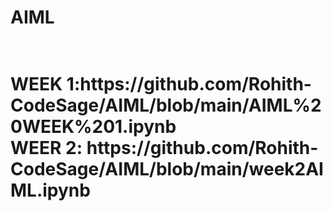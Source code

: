 <h1>AIML<h1> <br>
WEEK 1:https://github.com/Rohith-CodeSage/AIML/blob/main/AIML%20WEEK%201.ipynb <br>
WEER 2: https://github.com/Rohith-CodeSage/AIML/blob/main/week2AIML.ipynb
